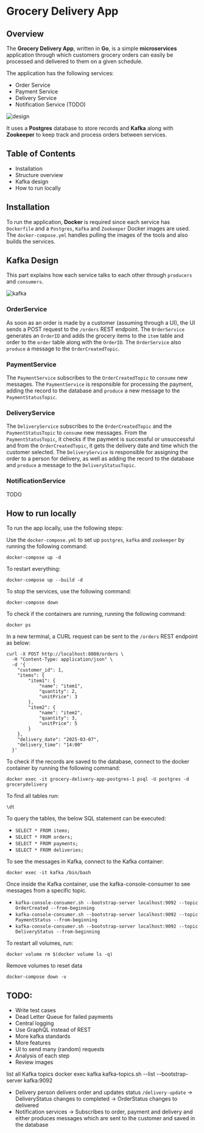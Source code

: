 # Grocery Delivery App

## Overview
The **Grocery Delivery App**, written in **Go**, is a simple **microservices** application through which customers grocery orders can easily be processed and delivered to them on a given schedule.

The application has the following services:
- Order Service
- Payment Service
- Delivery Service
- Notification Service (TODO)

![design](assets/images/grocery-delivery-app.png)

It uses a **Postgres** database to store records and **Kafka** along with **Zookeeper** to keep track and process orders between services.

## Table of Contents
- Installation
- Structure overview
- Kafka design
- How to run locally

## Installation

To run the application, **Docker** is required since each service has  `Dockerfile` and a `Postgres`, `Kafka` and `Zookeeper` Docker images are used. The `docker-compose.yml` handles pulling the images of the tools and also builds the services.

## Kafka Design

This part explains how each service talks to each other through `producers` and `consumers`.

![kafka](assets/images/kafka-design.png)

### OrderService

As soon as an order is made by a customer (assuming through a UI), the UI sends a POST request to the `/orders` REST endpoint. The `OrderService` generates an `OrderID` and adds the grocery items to the `item` table and order to the `order` table along with the `OrderID`. The `OrderService` also `produce` a message to the `OrderCreatedTopic`.

### PaymentService

The `PaymentService` subscribes to the `OrderCreatedTopic` to `consume` new messages. The `PaymentService` is responsible for processing the payment, adding the record to the database and `produce` a new message to the `PaymentStatusTopic`.

### DeliveryService

The `DeliveryService` subscribes to the `OrderCreatedTopic` and the `PaymentStatusTopic` to `consume` new messages. From the `PaymentStatusTopic`, it checks if the payment is successful or unsuccessful and from the `OrderCreatedTopic`, it gets the delivery date and time which the customer selected. The `DeliveryService` is responsible for assigning the order to a person for delivery, as well as adding the record to the database and `produce` a message to the `DeliveryStatusTopic`.

### NotificationService

TODO 

## How to run locally

To run the app locally, use the following steps:

Use the `docker-compose.yml` to set up `postgres`, `kafka` and `zookeeper` by running the following command:

```
docker-compose up -d
```

To restart everything:

```
docker-compose up --build -d
```

To stop the services, use the following command:
```
docker-compose down
```

To check if the containers are running, running the following command:
```
docker ps
```

In a new terminal, a CURL request can be sent to the `/orders` REST endpoint as below:

```curl
curl -X POST http://localhost:8080/orders \
  -H "Content-Type: application/json" \
  -d '{
    "customer_id": 1,
    "items": {
        "item1": {
            "name": "item1", 
            "quantity": 2,
            "unitPrice": 3
        },
        "item2": {
            "name": "item2",
            "quantity": 3,
            "unitPrice": 5
        }
    },
    "delivery_date": "2025-03-07",
    "delivery_time": "14:00"
  }'
```

To check if the records are saved to the database, connect to the docker container by running the following command:

```
docker exec -it grocery-delivery-app-postgres-1 psql -U postgres -d grocerydelivery
```

To find all tables run:
```
\dt
```

To query the tables, the below SQL statement can be executed:
- `SELECT * FROM items;`
- `SELECT * FROM orders;`
- `SELECT * FROM payments;`
- `SELECT * FROM deliveries;`

To see the messages in Kafka, connect to the Kafka container:
```
docker exec -it kafka /bin/bash
```

Once inside the Kafka container, use the kafka-console-consumer to see messages from a specific topic.
- `kafka-console-consumer.sh --bootstrap-server localhost:9092 --topic OrderCreated --from-beginning`
- `kafka-console-consumer.sh --bootstrap-server localhost:9092 --topic PaymentStatus --from-beginning`
- `kafka-console-consumer.sh --bootstrap-server localhost:9092 --topic DeliveryStatus --from-beginning`

To restart all volumes, run:
```
docker volume rm $(docker volume ls -q)
```

Remove volumes to reset data

```
docker-compose down -v 
```


## TODO:
- Write test cases
- Dead Letter Queue for failed payments
- Central logging
- Use GraphQL instead of REST
- More kafka standards
- More features
- UI to send many (random) requests
- Analysis of each step
- Review images


list all Kafka topics
docker exec kafka kafka-topics.sh --list --bootstrap-server kafka:9092

- Delivery person delivers order and updates status `/delivery-update` -> DeliveryStatus changes to completed -> OrderStatus changes to delivered
- Notification services -> Subscribes to order, payment and delivery and either produces messages which are sent to the customer and saved in the database